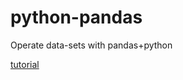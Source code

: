 # python-pandas
Operate data-sets with pandas+python

[tutorial](https://nbviewer.jupyter.org/github/justmarkham/pandas-videos/blob/master/pandas.ipynb)
